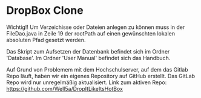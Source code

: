 # DropBox Clone
Wichtig!!
Um Verzeichisse oder Dateien anlegen zu können muss in der FileDao.java in Zeile 19 der rootPath auf einen gewünschten lokalen absoluten Pfad gesetzt werden.

Das Skript zum Aufsetzen der Datenbank befindet sich im Ordner 'Database'.
Im Ordner 'User Manual' befindet sich das Handbuch.

Auf Grund von Problemem mit dem Hochschulserver, auf dem das Gitlab Repo läuft, haben wir ein eigenes Repository auf GitHub erstellt.
Das GitLab Repo wird nur unregelmäßig aktualisiert.
Link zum aktiven Repo: https://github.com/Well5a/DropItLikeItsHotBox


